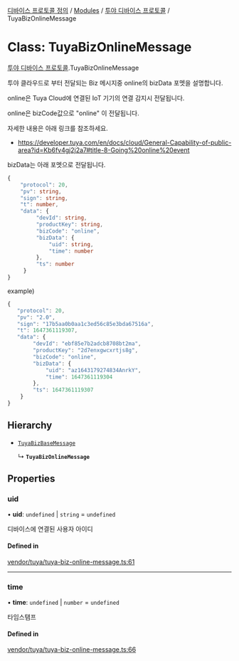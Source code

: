 [디바이스 프로토콜 정의](../README.md) / [Modules](../modules.md) / [투야 디바이스 프로토콜](../modules/___________.md) / TuyaBizOnlineMessage

# Class: TuyaBizOnlineMessage

[투야 디바이스 프로토콜](../modules/___________.md).TuyaBizOnlineMessage

투야 클라우드로 부터 전달되는 Biz 메시지중 online의 bizData 포멧을 설명합니다.

online은 Tuya Cloud에 연결된 IoT 기기의 연결 감지시 전달됩니다.

online은 bizCode값으로 "online" 이 전달됩니다.

자세한 내용은 아래 링크를 참조하세요.
* https://developer.tuya.com/en/docs/cloud/General-Capability-of-public-area?id=Kb6fv4gj2j2a7#title-8-Going%20online%20event

bizData는 아래 포멧으로 전달됩니다.
```typescript
{
    "protocol": 20,
    "pv": string,
    "sign": string,
    "t": number,
    "data": {
         "devId": string,
         "productKey": string,
         "bizCode": "online",
         "bizData": {
             "uid": string,
             "time": number
         },
         "ts": number
     }
}
```

example)
 ```typescript
{
    "protocol": 20,
    "pv": "2.0",
    "sign": "17b5aa0b0aa1c3ed56c85e3bda67516a",
    "t": 1647361119307,
    "data": {
         "devId": "ebf85e7b2adcb8708bt2ma",
         "productKey": "2d7enxgwcxrtjs8g",
         "bizCode": "online",
         "bizData": {
             "uid": "az1643179274834AnrkY",
             "time": 1647361119304
         },
         "ts": 1647361119307
     }
}
```

## Hierarchy

- [`TuyaBizBaseMessage`](__________.TuyaBizBaseMessage.md)

  ↳ **`TuyaBizOnlineMessage`**

## Properties

### uid

• **uid**: `undefined` \| `string` = `undefined`

디바이스에 연결된 사용자 아이디

#### Defined in

[vendor/tuya/tuya-biz-online-message.ts:61](https://github.com/zigbang/iot/blob/43523cfa/packages/ziot-bridge/tuya/zthing-message-converter/lib/messages/vendor/tuya/tuya-biz-online-message.ts#L61)

___

### time

• **time**: `undefined` \| `number` = `undefined`

타임스탬프

#### Defined in

[vendor/tuya/tuya-biz-online-message.ts:66](https://github.com/zigbang/iot/blob/43523cfa/packages/ziot-bridge/tuya/zthing-message-converter/lib/messages/vendor/tuya/tuya-biz-online-message.ts#L66)
